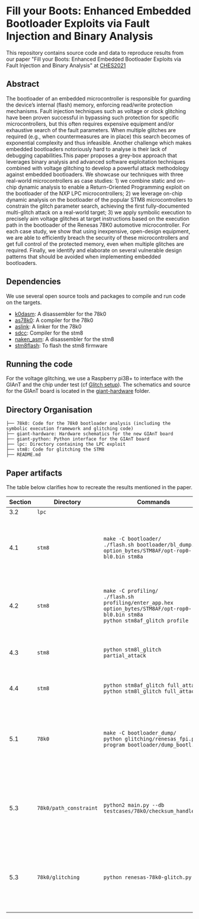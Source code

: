 # Fill your Boots: Enhanced Embedded Bootloader Exploits via Fault Injection and Binary Analysis

This repository contains source code and data to reproduce results from our paper "Fill your Boots: Enhanced Embedded Bootloader Exploits via Fault Injection and Binary Analysis" at [CHES2021](https://ches.iacr.org/2021/)



## Abstract
The bootloader of an embedded microcontroller is responsible for guarding the device’s internal (flash) memory, enforcing read/write protection mechanisms. Fault injection techniques such as voltage or clock glitching have been proven successful in bypassing such protection for specific microcontrollers, but this often requires expensive equipment and/or exhaustive search of the fault parameters. When multiple glitches are required (e.g., when countermeasures are in place) this search becomes of exponential complexity and thus infeasible. Another challenge which makes embedded bootloaders notoriously hard to analyse is their lack of debugging capabilities.This paper proposes a grey-box approach that leverages binary analysis and advanced software exploitation techniques combined with voltage glitching to develop a powerful attack methodology against embedded bootloaders. We showcase our techniques with three real-world microcontrollers as case studies: 1) we combine static and on-chip dynamic analysis to enable a Return-Oriented Programming exploit on the bootloader of the NXP LPC microcontrollers; 2) we leverage on-chip dynamic analysis on the bootloader of the popular STM8 microcontrollers to constrain the glitch parameter search, achieving the first fully-documented multi-glitch attack on a real-world target; 3) we apply symbolic execution to precisely aim voltage glitches at target instructions based on the execution path in the bootloader of the Renesas 78K0 automotive microcontroller. For each case study, we show that using inexpensive, open-design equipment, we are able to efficiently breach the security of these microcontrollers and get full control of the protected memory, even when multiple glitches are required. Finally, we identify and elaborate on several vulnerable design patterns that should be avoided when implementing embedded bootloaders.



## Dependencies
We use several open source tools and packages to compile and run code on the targets. 

- [k0dasm](https://github.com/mnaberez/k0dasm): A disassembler for the 78k0 
- [as78k0](http://shop-pdp.net/ashtml/as78k0.htm): A compiler for the 78k0
- [aslink](http://shop-pdp.net/ashtml/aslink.htm): A linker for the 78k0
- [sdcc](http://sdcc.sourceforge.net/): Compiler for the stm8
- [naken\_asm](https://github.com/mikeakohn/naken_asm): A disassembler for the stm8
- [stm8flash](https://github.com/vdudouyt/stm8flash):  To flash the stm8 firmware

## Running the code
For the voltage glitching, we use a Raspberry pi3B+ to interface with the GIAnT and the chip under test (cf [Glitch setup](glitch_setup.pdf)). The schematics and source for the GIAnT board is located in the [giant-hardware](giant-hardware) folder.



## Directory Organisation
```
├── 78k0: Code for the 78k0 bootloader analysis (including the symbolic execution framework and glitching code)
├── giant-hardware: Hardware schematics for the new GIAnT board
├── giant-python: Python interface for the GIAnT board
├── lpc: Directory containing the LPC exploit
├── stm8: Code for glitching the STM8
├── README.md
```

## Paper artifacts
The table below clarifies how to recreate the results mentioned in the paper.

| Section | Directory | Commands | Comment |
| ------- | --------- | -------- | ------- |
| 3.2 | ```lpc``` | | |
| 4.1 | ```stm8``` | ```make -C bootloader/```<br>```./flash.sh bootloader/bl_dump.hex option_bytes/STM8AF/opt-rop0-bl0.bin stm8a```| This will flash a firmware to the stm8 which dumps the memory space containing the bootloader over UART |
| 4.2 | ```stm8``` | ```make -C profiling/```<br>```./flash.sh profiling/enter_app.hex option_bytes/STM8AF/opt-rop0-bl0.bin stm8a```<br>```python stm8af_glitch profile``` | This flashes the profiling code and introduces glitches triggered on a GPIO pin |
| 4.3 | ```stm8``` | ```python stm8l_glitch partial_attack``` | Run the glitching on the partially protected stm8l MCU. |
| 4.4 | ```stm8``` | ```python stm8af_glitch full_attack```<br>```python stm8l_glitch full_attack```| Runs the double glitch attack on the STM8 MCUs  |
| 5.1 | ```78k0``` | ```make -C bootloader_dump/```<br>```python glitching/renesas_fpi.py program bootloader/dump_bootl.bin``` | Compiles the code for dumping the 78k0 bootloader. Once flashed, it transmits the code over UART |
| 5.3 | ```78k0/path_constraint``` | ```python2 main.py --db testcases/78k0/checksum_handler.p``` | This command generates the equivalence classes for the checksum handler based on the path through the firmware |
| 5.3 | ```78k0/glitching``` | ```python renesas-78k0-glitch.py``` | This script glitches the checksum command for all equivalence classes output by the path_constraint module |
